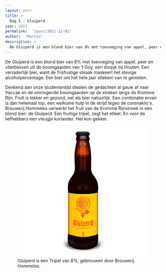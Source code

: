 ```yaml
---
layout: post
title: >
  Dag 1 - Gluiperd
year: 2021
permalink:  '/post/2021-12-01'
author:  'Martin'
description: >
  De Gluiperd is een blond bier van 8% met toevoeging van appel, peer en vlierbessen uit de boomgaarden van ‘t Goy, een dorpje bij Houten. Een verraderlijk bier, want de frisfruitige smaak maskeert het stevige alcoholpercentage. Een bier om het hele jaar stiekem van te genieten.
---
```

<p class='intro'><span class='dropcap'>D</span>e Gluiperd is een blond bier van 8% met toevoeging van appel, peer en vlierbessen uit de boomgaarden van ‘t Goy, een dorpje bij Houten. Een verraderlijk bier, want de frisfruitige smaak maskeert het stevige alcoholpercentage. Een bier om het hele jaar stiekem van te genieten.</p>

Denkend aan onze studententijd dwalen de gedachten al gauw af naar Vaccae en de omringende boomgaarden op de streken langs de Kromme Rijn. Fruit is lekker en gezond, net als bier natuurlijk. Een combinatie ervan is dan helemaal top, een welkome hulp in de strijd tegen de coronakilo's. Brouwerij Hommeles verwerkt het fruit van de Kromme Rijnstreek in een blond bier: de Gluiperd. Een fruitige tripel, zegt het etiket. En voor de liefhebbers een vleugje koriander. Het kon gekker.


<figure><img src='/assets/img/beer_2021-12-01.jpg' alt=''/> <figcaption>Gluiperd is een Tripel van 8%, gebrouwen door Brouwerij Hommeles.</figcaption></figure>

